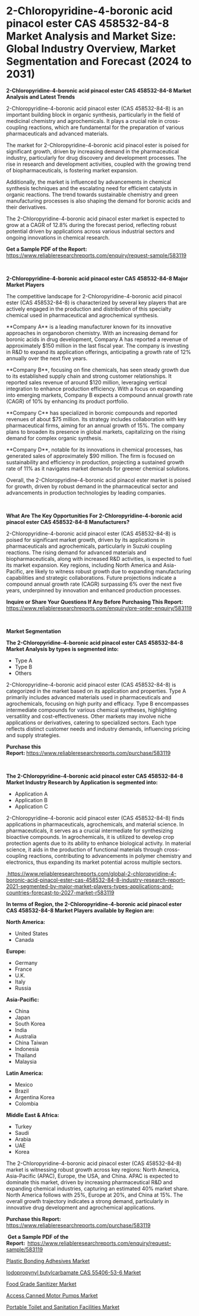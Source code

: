 <p><h1>2-Chloropyridine-4-boronic acid pinacol ester CAS 458532-84-8 Market Analysis and Market Size: Global Industry Overview, Market Segmentation and Forecast (2024 to 2031)</h1></p><p><strong>2-Chloropyridine-4-boronic acid pinacol ester CAS 458532-84-8 Market Analysis and Latest Trends</strong></p>
<p><p>2-Chloropyridine-4-boronic acid pinacol ester (CAS 458532-84-8) is an important building block in organic synthesis, particularly in the field of medicinal chemistry and agrochemicals. It plays a crucial role in cross-coupling reactions, which are fundamental for the preparation of various pharmaceuticals and advanced materials. </p><p>The market for 2-Chloropyridine-4-boronic acid pinacol ester is poised for significant growth, driven by increasing demand in the pharmaceutical industry, particularly for drug discovery and development processes. The rise in research and development activities, coupled with the growing trend of biopharmaceuticals, is fostering market expansion. </p><p>Additionally, the market is influenced by advancements in chemical synthesis techniques and the escalating need for efficient catalysts in organic reactions. The trend towards sustainable chemistry and green manufacturing processes is also shaping the demand for boronic acids and their derivatives. </p><p>The 2-Chloropyridine-4-boronic acid pinacol ester market is expected to grow at a CAGR of 12.8% during the forecast period, reflecting robust potential driven by applications across various industrial sectors and ongoing innovations in chemical research.</p></p>
<p><strong>Get a Sample PDF of the Report:&nbsp;</strong> <a href="https://www.reliableresearchreports.com/enquiry/request-sample/583119?utm_campaign=120&utm_medium=2&utm_source=Github&utm_content=ia&utm_term=27092024&utm_id=2-chloropyridine-4-boronic-acid-pinacol-ester-cas-458532-84-8">https://www.reliableresearchreports.com/enquiry/request-sample/583119</a></p>
<p>&nbsp;</p>
<p><strong>2-Chloropyridine-4-boronic acid pinacol ester CAS 458532-84-8 Major Market Players</strong></p>
<p><p>The competitive landscape for 2-Chloropyridine-4-boronic acid pinacol ester (CAS 458532-84-8) is characterized by several key players that are actively engaged in the production and distribution of this specialty chemical used in pharmaceutical and agrochemical synthesis.</p><p>**Company A** is a leading manufacturer known for its innovative approaches in organoboron chemistry. With an increasing demand for boronic acids in drug development, Company A has reported a revenue of approximately $150 million in the last fiscal year. The company is investing in R&D to expand its application offerings, anticipating a growth rate of 12% annually over the next five years.</p><p>**Company B**, focusing on fine chemicals, has seen steady growth due to its established supply chain and strong customer relationships. It reported sales revenue of around $120 million, leveraging vertical integration to enhance production efficiency. With a focus on expanding into emerging markets, Company B expects a compound annual growth rate (CAGR) of 10% by enhancing its product portfolio.</p><p>**Company C** has specialized in boronic compounds and reported revenues of about $75 million. Its strategy includes collaboration with key pharmaceutical firms, aiming for an annual growth of 15%. The company plans to broaden its presence in global markets, capitalizing on the rising demand for complex organic synthesis.</p><p>**Company D**, notable for its innovations in chemical processes, has generated sales of approximately $90 million. The firm is focused on sustainability and efficiency in production, projecting a sustained growth rate of 11% as it navigates market demands for greener chemical solutions.</p><p>Overall, the 2-Chloropyridine-4-boronic acid pinacol ester market is poised for growth, driven by robust demand in the pharmaceutical sector and advancements in production technologies by leading companies.</p></p>
<p>&nbsp;</p>
<p><strong>What Are The Key Opportunities For 2-Chloropyridine-4-boronic acid pinacol ester CAS 458532-84-8 Manufacturers?</strong></p>
<p><p>2-Chloropyridine-4-boronic acid pinacol ester (CAS 458532-84-8) is poised for significant market growth, driven by its applications in pharmaceuticals and agrochemicals, particularly in Suzuki coupling reactions. The rising demand for advanced materials and biopharmaceuticals, along with increased R&D activities, is expected to fuel its market expansion. Key regions, including North America and Asia-Pacific, are likely to witness robust growth due to expanding manufacturing capabilities and strategic collaborations. Future projections indicate a compound annual growth rate (CAGR) surpassing 6% over the next five years, underpinned by innovation and enhanced production processes.</p></p>
<p><strong>Inquire or Share Your Questions If Any Before Purchasing This Report:</strong> <a href="https://www.reliableresearchreports.com/enquiry/pre-order-enquiry/583119?utm_campaign=120&utm_medium=2&utm_source=Github&utm_content=ia&utm_term=27092024&utm_id=2-chloropyridine-4-boronic-acid-pinacol-ester-cas-458532-84-8">https://www.reliableresearchreports.com/enquiry/pre-order-enquiry/583119</a></p>
<p>&nbsp;</p>
<p><strong>Market Segmentation</strong></p>
<p><strong>The 2-Chloropyridine-4-boronic acid pinacol ester CAS 458532-84-8 Market Analysis by types is segmented into:</strong></p>
<p><ul><li>Type A</li><li>Type B</li><li>Others</li></ul></p>
<p><p>2-Chloropyridine-4-boronic acid pinacol ester (CAS 458532-84-8) is categorized in the market based on its application and properties. Type A primarily includes advanced materials used in pharmaceuticals and agrochemicals, focusing on high purity and efficacy. Type B encompasses intermediate compounds for various chemical syntheses, highlighting versatility and cost-effectiveness. Other markets may involve niche applications or derivatives, catering to specialized sectors. Each type reflects distinct customer needs and industry demands, influencing pricing and supply strategies.</p></p>
<p><strong>Purchase this Report:&nbsp;</strong><a href="https://www.reliableresearchreports.com/purchase/583119?utm_campaign=120&utm_medium=2&utm_source=Github&utm_content=ia&utm_term=27092024&utm_id=2-chloropyridine-4-boronic-acid-pinacol-ester-cas-458532-84-8">https://www.reliableresearchreports.com/purchase/583119</a></p>
<p>&nbsp;</p>
<p><strong>The 2-Chloropyridine-4-boronic acid pinacol ester CAS 458532-84-8 Market Industry Research by Application is segmented into:</strong></p>
<p><ul><li>Application A</li><li>Application B</li><li>Application C</li></ul></p>
<p><p>2-Chloropyridine-4-boronic acid pinacol ester (CAS 458532-84-8) finds applications in pharmaceuticals, agrochemicals, and material science. In pharmaceuticals, it serves as a crucial intermediate for synthesizing bioactive compounds. In agrochemicals, it is utilized to develop crop protection agents due to its ability to enhance biological activity. In material science, it aids in the production of functional materials through cross-coupling reactions, contributing to advancements in polymer chemistry and electronics, thus expanding its market potential across multiple sectors.</p></p>
<p><a href="https://www.reliableresearchreports.com/global-2-chloropyridine-4-boronic-acid-pinacol-ester-cas-458532-84-8-industry-research-report-2021-segmented-by-major-market-players-types-applications-and-countries-forecast-to-2027-market-r583119?utm_campaign=120&utm_medium=2&utm_source=Github&utm_content=ia&utm_term=27092024&utm_id=2-chloropyridine-4-boronic-acid-pinacol-ester-cas-458532-84-8">&nbsp;https://www.reliableresearchreports.com/global-2-chloropyridine-4-boronic-acid-pinacol-ester-cas-458532-84-8-industry-research-report-2021-segmented-by-major-market-players-types-applications-and-countries-forecast-to-2027-market-r583119</a></p>
<p><strong>In terms of Region, the 2-Chloropyridine-4-boronic acid pinacol ester CAS 458532-84-8 Market Players available by Region are:</strong></p>
<p>
    <p> <strong> North America: </strong>
        <ul>
            <li>United States</li>
            <li>Canada</li>
        </ul>
        </p> 
    <p> <strong> Europe: </strong>
        <ul>
            <li>Germany</li>
            <li>France</li>
            <li>U.K.</li>
            <li>Italy</li>
            <li>Russia</li>
        </ul>
        </p> 
    <p> <strong> Asia-Pacific: </strong>
        <ul>
            <li>China</li>
            <li>Japan</li>
            <li>South Korea</li>
            <li>India</li>
            <li>Australia</li>
            <li>China Taiwan</li>
            <li>Indonesia</li>
            <li>Thailand</li>
            <li>Malaysia</li>
        </ul>
        </p> 
    <p> <strong> Latin America: </strong>
        <ul>
            <li>Mexico</li>
            <li>Brazil</li>
            <li>Argentina Korea</li>
            <li>Colombia</li>
        </ul>
        </p> 
    <p> <strong> Middle East & Africa: </strong>
        <ul>
            <li>Turkey</li>
            <li>Saudi</li>
            <li>Arabia</li>
            <li>UAE</li>
            <li>Korea</li>
        </ul>
    </p>
    </p>
<p><p>The 2-Chloropyridine-4-boronic acid pinacol ester (CAS 458532-84-8) market is witnessing robust growth across key regions: North America, Asia-Pacific (APAC), Europe, the USA, and China. APAC is expected to dominate this market, driven by increasing pharmaceutical R&D and expanding chemical industries, capturing an estimated 40% market share. North America follows with 25%, Europe at 20%, and China at 15%. The overall growth trajectory indicates a strong demand, particularly in innovative drug development and agrochemical applications.</p></p>
<p><strong>Purchase this Report: </strong><a href="https://www.reliableresearchreports.com/purchase/583119?utm_campaign=120&utm_medium=2&utm_source=Github&utm_content=ia&utm_term=27092024&utm_id=2-chloropyridine-4-boronic-acid-pinacol-ester-cas-458532-84-8">https://www.reliableresearchreports.com/purchase/583119</a></p>
<p>&nbsp;<strong>Get a Sample PDF of the Report:&nbsp;&nbsp;</strong><a href="https://www.reliableresearchreports.com/enquiry/request-sample/583119?utm_campaign=120&utm_medium=2&utm_source=Github&utm_content=ia&utm_term=27092024&utm_id=2-chloropyridine-4-boronic-acid-pinacol-ester-cas-458532-84-8">https://www.reliableresearchreports.com/enquiry/request-sample/583119</a></p>
<p><strong></strong></p>
<p><p><a href="https://www.linkedin.com/pulse/unlocking-growth-potential-market-strategic-analysis-plastic-rtsdf?utm_campaign=120&utm_medium=2&utm_source=Github&utm_content=ia&utm_term=27092024&utm_id=2-chloropyridine-4-boronic-acid-pinacol-ester-cas-458532-84-8">Plastic Bonding Adhesives Market</a></p><p><a href="https://github.com/DianaWilson796/Market-Research-Report-List-1/blob/main/iodopropynyl-butylcarbamate-cas-55406-53-6-market.md?utm_campaign=120&utm_medium=2&utm_source=Github&utm_content=ia&utm_term=27092024&utm_id=2-chloropyridine-4-boronic-acid-pinacol-ester-cas-458532-84-8">Iodopropynyl butylcarbamate CAS 55406-53-6 Market</a></p><p><a href="https://issuu.com/reportprime-2/docs/food-grade-sanitizer-market-size-20_6700a6ab1fb702?utm_campaign=120&utm_medium=2&utm_source=Github&utm_content=ia&utm_term=27092024&utm_id=2-chloropyridine-4-boronic-acid-pinacol-ester-cas-458532-84-8">Food Grade Sanitizer Market</a></p><p><a href="https://github.com/SamiaHussain82/Market-Research-Report-List-1/blob/main/access-canned-motor-pumps-market.md?utm_campaign=120&utm_medium=2&utm_source=Github&utm_content=ia&utm_term=27092024&utm_id=2-chloropyridine-4-boronic-acid-pinacol-ester-cas-458532-84-8">Access Canned Motor Pumps Market</a></p><p><a href="https://issuu.com/reportprime-2/docs/portable-toilet-and-sanitation-faci_f0fda3ecb8256f?utm_campaign=120&utm_medium=2&utm_source=Github&utm_content=ia&utm_term=27092024&utm_id=2-chloropyridine-4-boronic-acid-pinacol-ester-cas-458532-84-8">Portable Toilet and Sanitation Facilities Market</a></p></p>